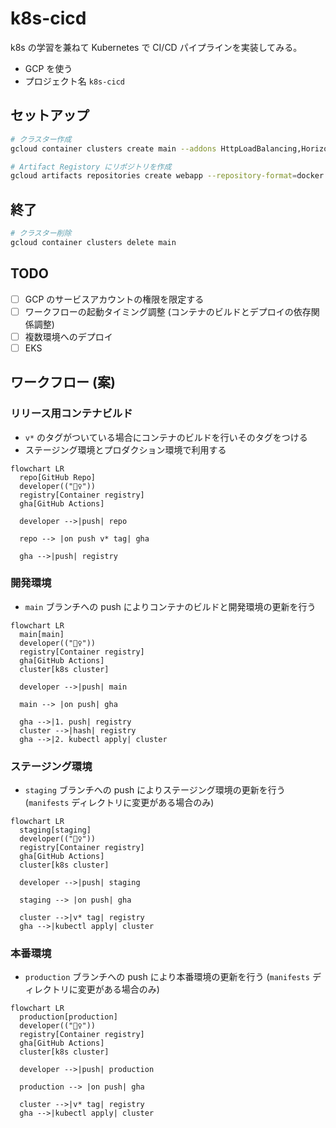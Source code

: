 # k8s-cicd

k8s の学習を兼ねて Kubernetes で CI/CD パイプラインを実装してみる。

- GCP を使う
- プロジェクト名 `k8s-cicd`

## セットアップ

```bash
# クラスター作成
gcloud container clusters create main --addons HttpLoadBalancing,HorizontalPodAutoscaling,NetworkPolicy

# Artifact Registory にリポジトリを作成
gcloud artifacts repositories create webapp --repository-format=docker --location=asia-northeast1
```



## 終了

```bash
# クラスター削除
gcloud container clusters delete main
```



## TODO

- [ ] GCP のサービスアカウントの権限を限定する
- [ ] ワークフローの起動タイミング調整 (コンテナのビルドとデプロイの依存関係調整)
- [ ] 複数環境へのデプロイ
- [ ] EKS

## ワークフロー (案)

### リリース用コンテナビルド

- `v*` のタグがついている場合にコンテナのビルドを行いそのタグをつける
- ステージング環境とプロダクション環境で利用する

```mermaid
flowchart LR
  repo[GitHub Repo]
  developer(("🙋‍♀️"))
  registry[Container registry]
  gha[GitHub Actions]

  developer -->|push| repo
  
  repo --> |on push v* tag| gha
  
  gha -->|push| registry

```

### 

### 開発環境

- `main` ブランチへの push によりコンテナのビルドと開発環境の更新を行う

```mermaid
flowchart LR
  main[main]
  developer(("🙋‍♀️"))
  registry[Container registry]
  gha[GitHub Actions]
  cluster[k8s cluster]

  developer -->|push| main
  
  main --> |on push| gha
  
  gha -->|1. push| registry
  cluster -->|hash| registry
  gha -->|2. kubectl apply| cluster

```

### ステージング環境

- `staging` ブランチへの push によりステージング環境の更新を行う (`manifests` ディレクトリに変更がある場合のみ)

```mermaid
flowchart LR
  staging[staging]
  developer(("🙋‍♀️"))
  registry[Container registry]
  gha[GitHub Actions]
  cluster[k8s cluster]

  developer -->|push| staging
  
  staging --> |on push| gha
  
  cluster -->|v* tag| registry
  gha -->|kubectl apply| cluster

```

### 本番環境

- `production` ブランチへの push により本番環境の更新を行う (`manifests` ディレクトリに変更がある場合のみ)

```mermaid
flowchart LR
  production[production]
  developer(("🙋‍♀️"))
  registry[Container registry]
  gha[GitHub Actions]
  cluster[k8s cluster]

  developer -->|push| production
  
  production --> |on push| gha
  
  cluster -->|v* tag| registry
  gha -->|kubectl apply| cluster

```

